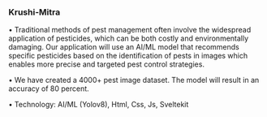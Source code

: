 ### Krushi-Mitra

• Traditional methods of pest management often involve the widespread application of pesticides, which can be
both costly and environmentally damaging. Our application will use an AI/ML model that recommends specific
pesticides based on the identification of pests in images which enables more precise and targeted pest control
strategies.

• We have created a 4000+ pest image dataset. The model will result in an accuracy of 80 percent.

• Technology: AI/ML (Yolov8), Html, Css, Js, Sveltekit
